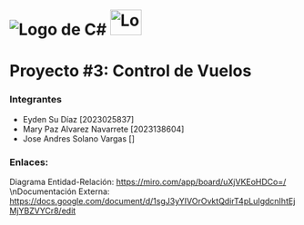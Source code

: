 # ![Logo de C#](https://skillicons.dev/icons?i=cs) <img src="https://upload.wikimedia.org/wikipedia/de/8/8c/Microsoft_SQL_Server_Logo.svg" alt="Logo de Microsoft SQL Server" width="55" height="45">

# Proyecto #3: Control de Vuelos


### Integrantes

   - Eyden Su Díaz               [2023025837]
   - Mary Paz Alvarez Navarrete  [2023138604]
   - Jose Andres Solano Vargas   []


### Enlaces:
Diagrama Entidad-Relación: https://miro.com/app/board/uXjVKEoHDCo=/
\nDocumentación Externa: https://docs.google.com/document/d/1sgJ3yYIVOrOvktQdirT4pLuIgdcnIhtEjMjYBZVYCr8/edit
